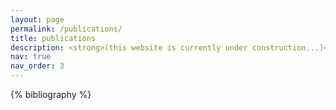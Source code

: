 ```yaml
---
layout: page
permalink: /publications/
title: publications
description: <strong>(this website is currently under construction...)</strong>
nav: true
nav_order: 3
---
```


<!-- _pages/publications.md -->

<!-- Bibsearch Feature -->
<!-- {% include bib_search.liquid %} -->

<div class="publications">

{% bibliography %}

</div>